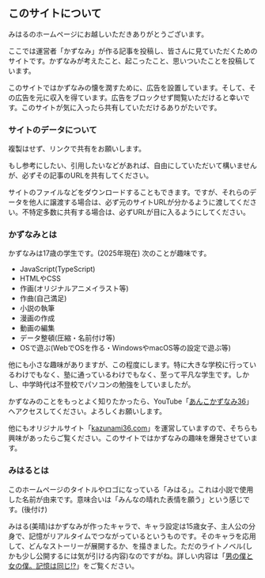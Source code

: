 ## このサイトについて
みはるのホームページにお越しいただきありがとうございます。

ここでは運営者「かずなみ」が作る記事を投稿し、皆さんに見ていただくためのサイトです。かずなみが考えたこと、起こったこと、思いついたことを投稿しています。

このサイトではかずなみの懐を潤すために、広告を設置しています。そして、その広告を元に収入を得ています。広告をブロックせず閲覧いただけると幸いです。このサイトが気に入ったら共有していただけるありがたいです。

### サイトのデータについて
複製はせず、リンクで共有をお願いします。

もし参考にしたい、引用したいなどがあれば、自由にしていただいて構いませんが、必ずその記事のURLを共有してください。

サイトのファイルなどをダウンロードすることもできます。ですが、それらのデータを他人に譲渡する場合は、必ず元のサイトURLが分かるように渡してください。不特定多数に共有する場合は、必ずURLが目に入るようにしてください。

### かずなみとは
 かずなみは17歳の学生です。(2025年現在) 次のことが趣味です。

- JavaScript(TypeScript)
- HTMLやCSS
- 作画(オリジナルアニメイラスト等)
- 作曲(自己満足)
- 小説の執筆
- 漫画の作成
- 動画の編集
- データ整頓(圧縮・名前付け等)
- OSで遊ぶ(WebでOSを作る・WindowsやmacOS等の設定で遊ぶ等)

他にも小さな趣味がありますが、この程度にします。特に大きな学校に行っているわけでもなく、塾に通っているわけでもなく、至って平凡な学生です。しかし、中学時代は不登校でパソコンの勉強をしていましたが。

かずなみのことをもっとよく知りたかったら、YouTube「[あんこかずなみ36](https://www.youtube.com/@azkazunami36)」へアクセスしてください。よろしくお願いします。

他にもオリジナルサイト「[kazunami36.com](https://kazunami36.com)」を運営していますので、そちらも興味があったらご覧ください。このサイトではかずなみの趣味を爆発させています。

### みはるとは
このホームページのタイトルやロゴになっている「みはる」。これは小説で使用した名前が由来です。意味合いは「みんなの晴れた表情を願う」という感じです。(後付け)

みはる(美晴)はかずなみが作ったキャラで、キャラ設定は15歳女子、主人公の分身で、記憶がリアルタイムでつながっているというものです。そのキャラを応用して、どんなストーリーが展開するか、を描きました。ただのライトノベル(しかも少し公開するには気が引ける内容)なのですがね。詳しい内容は「[男の僕と女の僕。記憶は同じ!?](https://www.miharu.blog/Novel/男の僕と女の僕。記憶は同じ/)」をご覧ください。
